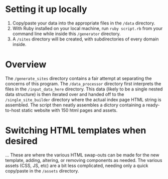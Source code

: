 # Setting it up locally

1. Copy/paste your data into the appropriate files in the `/data` directory.
2. With Ruby installed on your local machine, run `ruby script.rb` from your command line while inside this `/generator` directory.
3. A `/sites` directory will be created, with subdirectories of every domain inside.

# Overview

The `/generate_sites` directory contains a fair attempt at separating the concerns of this program. The `/data_processor` directory first interprets the files in the `/input_data_here` directory. This data (likely to be a single nested data structure) is then iterated over and handed off to the `/single_site_builder` directory where the actual index page HTML string is assembled. The script then neatly assembles a dictory containing a ready-to-host static website with 150 html pages and assets.

# Switching HTML templates when desired

... These are where the various HTML swap-outs can be made for the new template, adding, altering, or removing components as needed. The various assets (CSS, JS, etc) are a bit less complicated, needing only a quick copy/paste in the `/assets` directory.